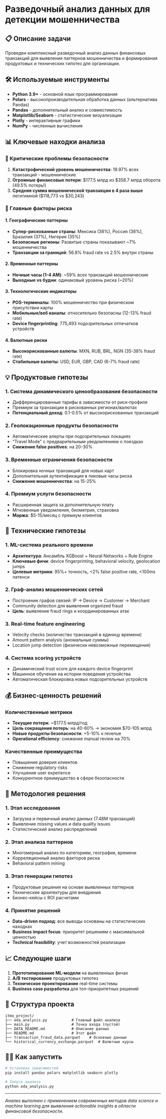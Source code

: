 # Разведочный анализ данных для детекции мошенничества

## 📋 Описание задачи

Проведен комплексный разведочный анализ данных финансовых транзакций для выявления паттернов мошенничества и формирования продуктовых и технических гипотез для организации.

## 🛠 Используемые инструменты

- **Python 3.9+** - основной язык программирования
- **Polars** - высокопроизводительная обработка данных (альтернатива Pandas)
- **Pandas** - дополнительный анализ и совместимость
- **Matplotlib/Seaborn** - статистические визуализации
- **Plotly** - интерактивные графики
- **NumPy** - численные вычисления

## 📊 Ключевые находки анализа

### 🚨 Критические проблемы безопасности

1. **Катастрофический уровень мошенничества**: 19.97% всех транзакций - мошеннические
2. **Огромные финансовые потери**: $177.5 млрд из $358.7 млрд оборота (49.5% потерь!)
3. **Средняя сумма мошеннической транзакции в 4 раза выше** легитимной ($118,773 vs $30,243)

### 🎯 Главные факторы риска

#### 1. Географические паттерны
- **Супер-рискованные страны**: Мексика (38%), Россия (38%), Бразилия (37%), Нигерия (35%)
- **Безопасные регионы**: Развитые страны показывают ~7% мошенничества
- **Транзакции за границей**: 56.8% fraud rate vs 2.5% внутри страны

#### 2. Временные паттерны
- **Ночные часы (1-4 AM)**: ~59% всех транзакций мошеннические
- **Выходные vs будни**: одинаковый уровень риска (~20%)

#### 3. Технологические индикаторы
- **POS-терминалы**: 100% мошенничество при физическом присутствии карты
- **Мобильные/веб каналы**: относительно безопасны (12-13% fraud rate)
- **Device fingerprinting**: 775,493 подозрительных отпечатков устройств

#### 4. Валютные риски
- **Высокорискованные валюты**: MXN, RUB, BRL, NGN (35-38% fraud rate)
- **Стабильные валюты**: USD, EUR, GBP, CAD (6-7% fraud rate)

## 💡 Продуктовые гипотезы

### 1. Система динамического ценообразования безопасности
- Дифференцированные тарифы в зависимости от риск-профиля
- Премиум за транзакции в рискованных регионах/валютах
- **Потенциальный доход**: 0.1-0.5% от высокорискованных транзакций

### 2. Геолокационные продукты безопасности
- Автоматические алерты при подозрительных локациях
- "Travel Mode" с предварительным уведомлением о поездках
- **Снижение false positives**: на 20-30%

### 3. Временные ограничения безопасности
- Блокировка ночных транзакций для новых карт
- Дополнительная аутентификация в пиковые часы риска
- **Снижение мошенничества**: на 15-25%

### 4. Премиум услуги безопасности
- Расширенная защита за дополнительную плату
- Мгновенные уведомления, биометрия, страховка
- **Маржа**: $5-15/месяц с премиум клиентов

## 🔧 Технические гипотезы

### 1. ML-система реального времени
- **Архитектура**: Ансамбль XGBoost + Neural Networks + Rule Engine
- **Ключевые фичи**: device fingerprinting, behavioral velocity, geolocation jumps
- **Целевые метрики**: 95%+ точность, <2% false positive rate, <100ms латенси

### 2. Граф-анализ мошеннических сетей
- Построение графов связей: IP → Device → Customer → Merchant
- Community detection для выявления organized fraud
- **Цель**: выявление fraud rings и координированных атак

### 3. Real-time feature engineering
- Velocity checks (количество транзакций в единицу времени)
- Amount pattern analysis (аномальные суммы)
- Location jump detection (физически невозможные перемещения)

### 4. Система scoring устройств
- Динамический trust score для каждого device fingerprint
- Машинное обучение на истории поведения устройства
- Автоматическая блокировка новых подозрительных устройств

## 💰 Бизнес-ценность решений

### Количественные метрики
- **Текущие потери**: ~$177.5 млрд/год
- **Цель сокращения потерь**: на 40-60% → экономия $70-105 млрд
- **Новые продукты безопасности**: +5-10% к revenue
- **Operational efficiency**: снижение manual review на 70%

### Качественные преимущества
- Повышение доверия клиентов
- Снижение regulatory risks
- Улучшение user experience
- Конкурентное преимущество в сфере безопасности

## 🚀 Методология решения

### 1. Этап исследования
- Загрузка и первичный анализ данных (7.48M транзакций)
- Выявление missing values и data quality issues
- Статистический анализ распределений

### 2. Этап анализа паттернов
- Многомерный анализ по категориям, географии, времени
- Корреляционный анализ факторов риска
- Behavioral pattern mining

### 3. Этап генерации гипотез
- Продуктовые решения на основе выявленных паттернов
- Технические архитектуры для внедрения
- Бизнес-кейсы с ROI расчетами

### 4. Принятие решений
- **Data-driven подход**: все выводы основаны на статистических находках
- **Business impact focus**: приоритет решениям с максимальной ценностью
- **Technical feasibility**: учет возможностей реализации

## 📈 Следующие шаги

1. **Прототипирование ML-модели** на выявленных фичах
2. **A/B тестирование** продуктовых гипотез
3. **Техническое проектирование** real-time системы
4. **Business case разработка** для топ-приоритетных решений

## 📁 Структура проекта

```
itmo_project/
├── eda_analysis.py           # Главный файл анализа
├── main.py                   # Точка входа (пустой)
├── DATA_README.md            # Описание данных
├── README.md                 # Этот файл
├── transaction_fraud_data.parquet    # Основные данные
└── historical_currency_exchange.parquet  # Валютные курсы
```

## 🏃‍♂️ Как запустить

```bash
# Установка зависимостей
pip install pandas polars matplotlib seaborn plotly

# Запуск анализа
python eda_analysis.py
```

---

*Анализ выполнен с применением современных методов data science и machine learning для выявления actionable insights в области финансовой безопасности.*
